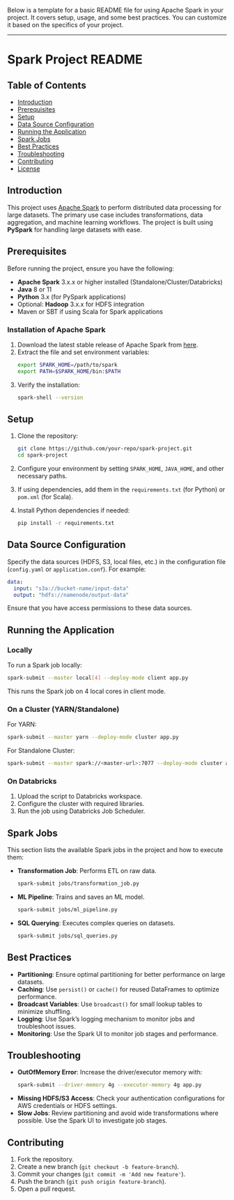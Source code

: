 Below is a template for a basic README file for using Apache Spark in your project. It covers setup, usage, and some best practices. You can customize it based on the specifics of your project.

---

# Spark Project README

## Table of Contents
- [Introduction](#introduction)
- [Prerequisites](#prerequisites)
- [Setup](#setup)
- [Data Source Configuration](#data-source-configuration)
- [Running the Application](#running-the-application)
- [Spark Jobs](#spark-jobs)
- [Best Practices](#best-practices)
- [Troubleshooting](#troubleshooting)
- [Contributing](#contributing)
- [License](#license)

## Introduction
This project uses [Apache Spark](https://spark.apache.org/) to perform distributed data processing for large datasets. The primary use case includes transformations, data aggregation, and machine learning workflows. The project is built using **PySpark** for handling large datasets with ease.

## Prerequisites
Before running the project, ensure you have the following:
- **Apache Spark** 3.x.x or higher installed (Standalone/Cluster/Databricks)
- **Java** 8 or 11
- **Python** 3.x (for PySpark applications)
- Optional: **Hadoop** 3.x.x for HDFS integration
- Maven or SBT if using Scala for Spark applications

### Installation of Apache Spark
1. Download the latest stable release of Apache Spark from [here](https://spark.apache.org/downloads.html).
2. Extract the file and set environment variables:
   ```bash
   export SPARK_HOME=/path/to/spark
   export PATH=$SPARK_HOME/bin:$PATH
   ```
3. Verify the installation:
   ```bash
   spark-shell --version
   ```

## Setup
1. Clone the repository:
   ```bash
   git clone https://github.com/your-repo/spark-project.git
   cd spark-project
   ```

2. Configure your environment by setting `SPARK_HOME`, `JAVA_HOME`, and other necessary paths.

3. If using dependencies, add them in the `requirements.txt` (for Python) or `pom.xml` (for Scala).

4. Install Python dependencies if needed:
   ```bash
   pip install -r requirements.txt
   ```

## Data Source Configuration
Specify the data sources (HDFS, S3, local files, etc.) in the configuration file (`config.yaml` or `application.conf`). For example:
```yaml
data:
  input: "s3a://bucket-name/input-data"
  output: "hdfs://namenode/output-data"
```
Ensure that you have access permissions to these data sources.

## Running the Application
### Locally
To run a Spark job locally:
```bash
spark-submit --master local[4] --deploy-mode client app.py
```
This runs the Spark job on 4 local cores in client mode.

### On a Cluster (YARN/Standalone)
For YARN:
```bash
spark-submit --master yarn --deploy-mode cluster app.py
```

For Standalone Cluster:
```bash
spark-submit --master spark://<master-url>:7077 --deploy-mode cluster app.py
```

### On Databricks
1. Upload the script to Databricks workspace.
2. Configure the cluster with required libraries.
3. Run the job using Databricks Job Scheduler.

## Spark Jobs
This section lists the available Spark jobs in the project and how to execute them:
- **Transformation Job**: Performs ETL on raw data.
  ```bash
  spark-submit jobs/transformation_job.py
  ```
- **ML Pipeline**: Trains and saves an ML model.
  ```bash
  spark-submit jobs/ml_pipeline.py
  ```
- **SQL Querying**: Executes complex queries on datasets.
  ```bash
  spark-submit jobs/sql_queries.py
  ```

## Best Practices
- **Partitioning**: Ensure optimal partitioning for better performance on large datasets.
- **Caching**: Use `persist()` or `cache()` for reused DataFrames to optimize performance.
- **Broadcast Variables**: Use `broadcast()` for small lookup tables to minimize shuffling.
- **Logging**: Use Spark’s logging mechanism to monitor jobs and troubleshoot issues.
- **Monitoring**: Use the Spark UI to monitor job stages and performance.

## Troubleshooting
- **OutOfMemory Error**: Increase the driver/executor memory with:
  ```bash
  spark-submit --driver-memory 4g --executor-memory 4g app.py
  ```
- **Missing HDFS/S3 Access**: Check your authentication configurations for AWS credentials or HDFS settings.
- **Slow Jobs**: Review partitioning and avoid wide transformations where possible. Use the Spark UI to investigate job stages.

## Contributing
1. Fork the repository.
2. Create a new branch (`git checkout -b feature-branch`).
3. Commit your changes (`git commit -m 'Add new feature'`).
4. Push the branch (`git push origin feature-branch`).
5. Open a pull request.

